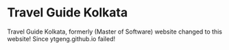 # Travel Guide Kolkata
Travel Guide Kolkata, formerly (Master of Software) website changed to this website! Since ytgeng.github.io failed!
